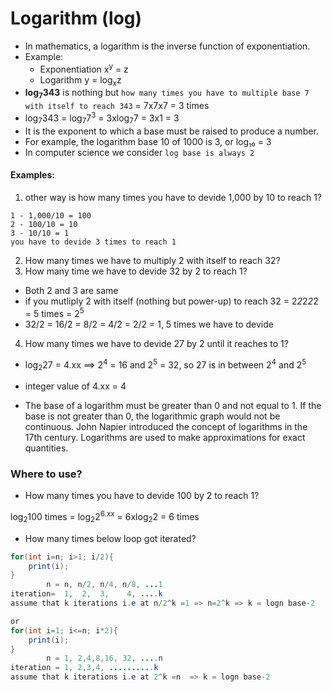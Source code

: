 # Logarithm (log)

- In mathematics, a logarithm is the inverse function of exponentiation.
- Example:
  - Exponentiation   x<sup>y</sup> = z
  - Logarithm y = log<sub>x</sub>z
- **log<sub>7</sub>343** is nothing but `how many times you have to multiple base 7 with itself to reach 343` = 7x7x7 = 3 times
- log<sub>7</sub>343 = log<sub>7</sub>7<sup>3</sup> = 3xlog<sub>7</sub>7 = 3x1 = 3
- It is the exponent to which a base must be raised to produce a number. 
- For example, the logarithm base 10 of 1000 is 3, or log₁₀ = 3
- In computer science we consider `log base is always 2`

#### Examples:

1.  other way is how many times you have to devide 1,000 by 10  to reach 1?
```text
1 - 1,000/10 = 100
2 - 100/10 = 10
3 - 10/10 = 1
you have to devide 3 times to reach 1
```
2. How many times we have to multiply 2 with itself to reach 32?
3. How many time we have to devide 32 by 2 to reach 1?
- Both 2 and 3 are same
- if you mutliply 2 with itself (nothing but power-up) to reach 32 = 2*2*2*2*2 = 5 times = 2<sup>5</sup>
- 32/2 = 16/2 = 8/2 = 4/2 = 2/2 = 1, 5 times we have to devide

4. How many times we have to devide 27 by 2 until it reaches to 1?
- log<sub>2</sub>27 = 4.xx ==> 2<sup>4</sup> = 16 and 2<sup>5</sup> = 32, so 27 is in between 2<sup>4</sup> and 2<sup>5</sup>
- integer value of 4.xx = 4

- The base of a logarithm must be greater than 0 and not equal to 1. If the base is not greater than 0, the logarithmic graph would not be continuous.
  John Napier introduced the concept of logarithms in the 17th century. Logarithms are used to make approximations for exact quantities.

### Where to use?
- How many times you have to devide 100 by 2 to reach 1?

log<sub>2</sub>100 times = log<sub>2</sub>2<sup>6.xx</sup> = 6xlog<sub>2</sub>2 = 6 times

- How many times below loop got iterated?
```java
for(int i=n; i>1; i/2){
    print(i);    
}
        n = n, n/2, n/4, n/8, ...1  
iteration=  1,  2,  3,    4, ....k 
assume that k iterations i.e at n/2^k =1 => n=2^k => k = logn base-2

or
for(int i=1; i<=n; i*2){
    print(i);    
}
        n = 1, 2,4,8,16, 32, ....n 
iteration = 1, 2,3,4, ..........k
assume that k iterations i.e at 2^k =n  => k = logn base-2
```



